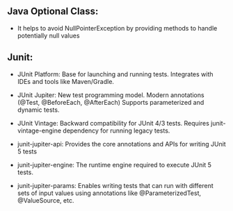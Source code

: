 ## Java Optional Class:

- It helps to avoid NullPointerException by providing methods to handle potentially null values

## Junit: 

- JUnit Platform: Base for launching and running tests. Integrates with IDEs and tools like Maven/Gradle.

- JUnit Jupiter: New test programming model.
Modern annotations (@Test, @BeforeEach, @AfterEach) Supports parameterized and dynamic tests.

- JUnit Vintage: Backward compatibility for JUnit 4/3 tests. Requires junit-vintage-engine dependency for running legacy tests.

- junit-jupiter-api: Provides the core annotations and APIs for writing JUnit 5 tests
- junit-jupiter-engine: The runtime engine required to execute JUnit 5 tests.
- junit-jupiter-params: Enables writing tests that can run with different sets of input values using annotations like @ParameterizedTest, @ValueSource, etc.
